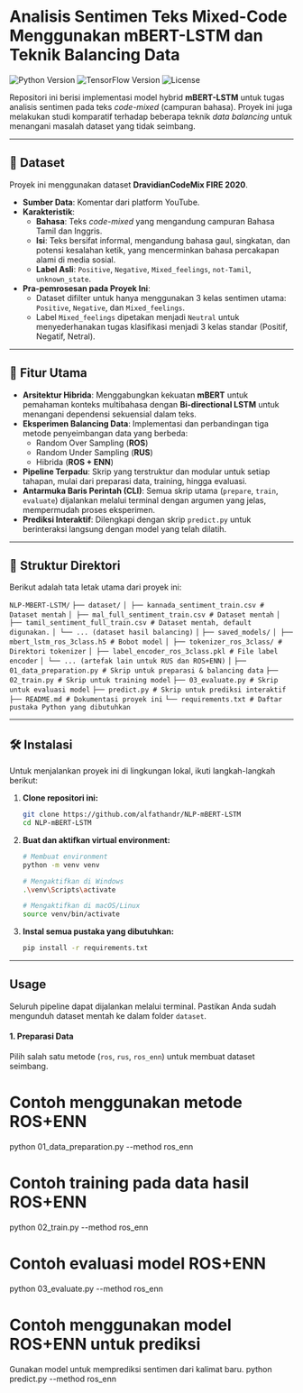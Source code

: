 # Analisis Sentimen Teks Mixed-Code Menggunakan mBERT-LSTM dan Teknik Balancing Data

![Python Version](https://img.shields.io/badge/python-3.9%2B-blue)
![TensorFlow Version](https://img.shields.io/badge/tensorflow-2.10%2B-orange)
![License](https://img.shields.io/badge/license-MIT-green)

Repositori ini berisi implementasi model hybrid **mBERT-LSTM** untuk tugas analisis sentimen pada teks _code-mixed_ (campuran bahasa). Proyek ini juga melakukan studi komparatif terhadap beberapa teknik _data balancing_ untuk menangani masalah dataset yang tidak seimbang.

---

## 📖 Dataset

Proyek ini menggunakan dataset **DravidianCodeMix FIRE 2020**.

- **Sumber Data**: Komentar dari platform YouTube.
- **Karakteristik**:
  - **Bahasa**: Teks _code-mixed_ yang mengandung campuran Bahasa Tamil dan Inggris.
  - **Isi**: Teks bersifat informal, mengandung bahasa gaul, singkatan, dan potensi kesalahan ketik, yang mencerminkan bahasa percakapan alami di media sosial.
  - **Label Asli**: `Positive`, `Negative`, `Mixed_feelings`, `not-Tamil`, `unknown_state`.
- **Pra-pemrosesan pada Proyek Ini**:
  - Dataset difilter untuk hanya menggunakan 3 kelas sentimen utama: `Positive`, `Negative`, dan `Mixed_feelings`.
  - Label `Mixed_feelings` dipetakan menjadi `Neutral` untuk menyederhanakan tugas klasifikasi menjadi 3 kelas standar (Positif, Negatif, Netral).

---

## 🚀 Fitur Utama

- **Arsitektur Hibrida**: Menggabungkan kekuatan **mBERT** untuk pemahaman konteks multibahasa dengan **Bi-directional LSTM** untuk menangani dependensi sekuensial dalam teks.
- **Eksperimen Balancing Data**: Implementasi dan perbandingan tiga metode penyeimbangan data yang berbeda:
  - Random Over Sampling (**ROS**)
  - Random Under Sampling (**RUS**)
  - Hibrida (**ROS + ENN**)
- **Pipeline Terpadu**: Skrip yang terstruktur dan modular untuk setiap tahapan, mulai dari preparasi data, training, hingga evaluasi.
- **Antarmuka Baris Perintah (CLI)**: Semua skrip utama (`prepare`, `train`, `evaluate`) dijalankan melalui terminal dengan argumen yang jelas, mempermudah proses eksperimen.
- **Prediksi Interaktif**: Dilengkapi dengan skrip `predict.py` untuk berinteraksi langsung dengan model yang telah dilatih.

---

## 📁 Struktur Direktori

Berikut adalah tata letak utama dari proyek ini:

`NLP-MBERT-LSTM/`
`├── dataset/`
`│ ├── kannada_sentiment_train.csv # Dataset mentah`
`│ ├── mal_full_sentiment_train.csv # Dataset mentah`
`│ ├── tamil_sentiment_full_train.csv # Dataset mentah, default digunakan.`
`│ └── ... (dataset hasil balancing)`
`│`
`├── saved_models/`
`│ ├── mbert_lstm_ros_3class.h5 # Bobot model`
`│ ├── tokenizer_ros_3class/ # Direktori tokenizer`
`│ ├── label_encoder_ros_3class.pkl # File label encoder`
`│ └── ... (artefak lain untuk RUS dan ROS+ENN)`
`│`
`├── 01_data_preparation.py # Skrip untuk preparasi & balancing data`
`├── 02_train.py # Skrip untuk training model`
`├── 03_evaluate.py # Skrip untuk evaluasi model`
`├── predict.py # Skrip untuk prediksi interaktif`
`├── README.md # Dokumentasi proyek ini`
`└── requirements.txt # Daftar pustaka Python yang dibutuhkan`

---

## 🛠️ Instalasi

Untuk menjalankan proyek ini di lingkungan lokal, ikuti langkah-langkah berikut:

1.  **Clone repositori ini:**

    ```bash
    git clone https://github.com/alfathandr/NLP-mBERT-LSTM
    cd NLP-mBERT-LSTM
    ```

2.  **Buat dan aktifkan virtual environment:**

    ```bash
    # Membuat environment
    python -m venv venv

    # Mengaktifkan di Windows
    .\venv\Scripts\activate

    # Mengaktifkan di macOS/Linux
    source venv/bin/activate
    ```

3.  **Instal semua pustaka yang dibutuhkan:**
    ```bash
    pip install -r requirements.txt
    ```

---

## Usage

Seluruh pipeline dapat dijalankan melalui terminal. Pastikan Anda sudah mengunduh dataset mentah ke dalam folder `dataset`.

#### 1. Preparasi Data

Pilih salah satu metode (`ros`, `rus`, `ros_enn`) untuk membuat dataset seimbang.

# Contoh menggunakan metode ROS+ENN

python 01_data_preparation.py --method ros_enn

# Contoh training pada data hasil ROS+ENN

python 02_train.py --method ros_enn

# Contoh evaluasi model ROS+ENN

python 03_evaluate.py --method ros_enn

# Contoh menggunakan model ROS+ENN untuk prediksi

Gunakan model untuk memprediksi sentimen dari kalimat baru.
python predict.py --method ros_enn
